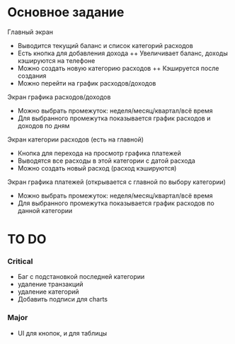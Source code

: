 # Основное задание
Главный экран
+ Выводится текущий баланс и список категорий расходов
+ Есть кнопка для добавления дохода
++ Увеличивает баланс, доходы кэшируются на телефоне
+ Можно создать новую категорию расходов
++ Кэшируется после создания
+ Можно перейти на график расходов/доходов

Экран графика расходов/доходов
+ Можно выбрать промежуток: неделя/месяц/квартал/всё время
+ Для выбранного промежутка показывается график расходов и доходов по дням

Экран категории расходов (есть на главной)
+ Кнопка для перехода на просмотр графика платежей
+ Выводятся все расходы в этой категории с датой расхода
+ Можно создать новый расход (расход кэшируются)

Экран графика платежей (открывается с главной по выбору категории)
+ Можно выбрать промежуток: неделя/месяц/квартал/всё время
+ Для выбранного промежутка показывается график расходов по данной категории

# TO DO
### Critical
- Баг с подстановкой последней категории
- удаление транзакций
- удаление категорий
- Добавить подписи для charts

### Major
- UI для кнопок, и для таблицы
